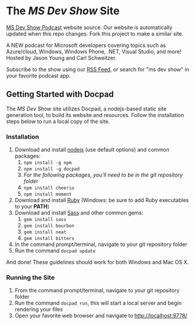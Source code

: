# The _MS Dev Show_ Site

[MS Dev Show Podcast](http://msdevshow.com) website source. Our website is automatically updated when this repo changes. Fork this project to make a similar site.

A NEW podcast for Microsoft developers covering topics such as Azure/cloud, Windows, Windows Phone, .NET, Visual Studio, and more! Hosted by Jason Young and Carl Schweitzer.

Subscribe to the show using our [RSS Feed](http://msdevshow.libsyn.com/rss), or search for "ms dev show" in your favorite podcast app.

## Getting Started with Docpad
The _MS Dev Show_ site utilizes Docpad, a nodejs-based static site generation tool, to build its website and resources. Follow the installation steps below to run a local copy of the site.

### Installation

1. Download and install [nodejs](http://nodejs.org/) (use default options) and common packages:
	1. `npm install -g npm`
	2. `npm install -g docpad`
	3. _For the following packages, you'll need to be in the git repository folder_
	3. `npm install cheerio`
	4. `npm install moment`
2. Download and install [Ruby](http://www.rubyinstaller.org/) (Windows: be sure to add Ruby executables to your **PATH**)
3. Download and install [Sass](http://sass-lang.com/install) and other common gems:
	1. `gem install sass`
	2. `gem install bourbon`
	3. `gem install neat`
	4. `gem install bitters`
4. In the command prompt/terminal, navigate to your git repository folder
5. Run the command `docpad update`

And done! These guidelines should work for both Windows and Mac OS X.

### Running the Site

1. From the command prompt/terminal, navigate to your git repository folder
2. Run the command `docpad run`, this will start a local server and begin rendering your files
3. Open your favorite web browser and navigate to [http://localhost:9778/](http://localhost:9778/)